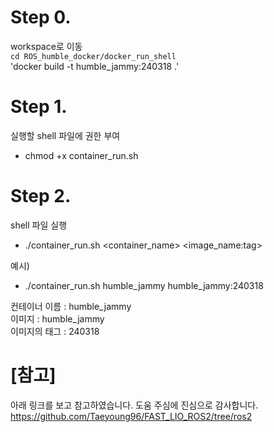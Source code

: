 # Step 0. 
workspace로 이동    
`cd ROS_humble_docker/docker_run_shell`  
'docker build -t humble_jammy:240318 .'    

# Step 1. 
실행할 shell 파일에 권한 부여  
- chmod +x container_run.sh 

# Step 2.
shell 파일 실행  
- ./container_run.sh <container_name> <image_name:tag>  

예시)  
- ./container_run.sh humble_jammy humble_jammy:240318  

컨테이너 이름 : humble_jammy  
이미지 : humble_jammy   
이미지의 태그 : 240318  
	



# [참고]
아래 링크를 보고 참고하였습니다. 도움 주심에 진심으로 감사합니다.  
https://github.com/Taeyoung96/FAST_LIO_ROS2/tree/ros2
